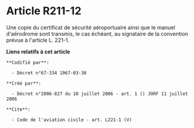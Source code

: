 # Article R211-12

Une copie du certificat de sécurité aéroportuaire ainsi que le manuel d'aérodrome sont transmis, le cas échéant, au
signataire de la convention prévue à l'article L. 221-1.

**Liens relatifs à cet article**

	**Codifié par**:

	  - Décret n°67-334 1967-03-30

	**Créé par**:

	  - Décret n°2006-827 du 10 juillet 2006 - art. 1 () JORF 11 juillet 2006

	**Cite**:

	  - Code de l'aviation civile - art. L221-1 (V)
